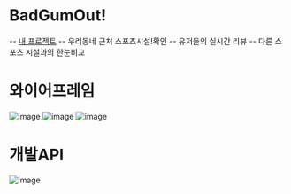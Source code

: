 # BadGumOut!
-- [내 프로젝트](https://user-images.githubusercontent.com/86154028/207249882-cb03907d-8c69-41ee-9216-63c329d97c98.png)
-- 우리동네 근처 스포츠시설!확인
-- 유저들의 실시간 리뷰
-- 다른 스포츠 시설과의 한눈비교


# 와이어프레임

![image](https://user-images.githubusercontent.com/86154028/207249632-8466cb36-0834-4dff-82a0-277f5043cfe0.png)
![image](https://user-images.githubusercontent.com/86154028/207249571-c253a61f-3a26-4886-8d3c-4a9621772497.png)
![image](https://user-images.githubusercontent.com/86154028/207249509-434ec095-3c29-4b97-b07a-9fac700efcf3.png)


# 개발API
![image](https://user-images.githubusercontent.com/86154028/207249349-aefff7be-535d-4db6-8876-df878363d5c5.png)



